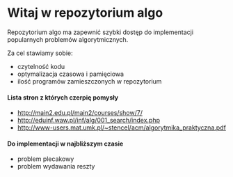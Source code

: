 # Witaj w repozytorium algo

Repozytorium algo ma zapewnić szybki dostęp do implementacji popularnych problemów algorytmicznych.

Za cel stawiamy sobie:
- czytelność kodu
- optymalizacja czasowa i pamięciowa
- ilość programów zamieszczonych w repozytorium

#### Lista stron z których czerpię pomysły

- http://main2.edu.pl/main2/courses/show/7/
- http://eduinf.waw.pl/inf/alg/001_search/index.php
- http://www-users.mat.umk.pl/~stencel/acm/algorytmika_praktyczna.pdf

#### Do implementacji w najbliższym czasie

- problem plecakowy
- problem wydawania reszty
